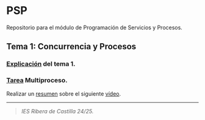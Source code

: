 # PSP
Repositorio para el módulo de Programación de Servicios y Procesos.

## Tema 1: Concurrencia y Procesos
### <a href="https://github.com/estelaV9/PSP/blob/master/Tema1_ConcurrenciaYProcesos/ResumenTema1.md">Explicación</a> del tema 1.
### <a href="https://github.com/estelaV9/PSP/blob/master/Tema1_ConcurrenciaYProcesos/Tarea_Multiproceso/EnunciadoTarea.md">Tarea</a> Multiproceso.
Realizar un <a href="https://github.com/estelaV9/PSP/blob/master/Tema1_ConcurrenciaYProcesos/Tarea_Multiproceso/EstelaDeVega_TareaMultiproceso.pdf">resumen</a> sobre el siguiente <a href="https://www.youtube.com/watch?v=lpL7oMQfwK0&t=1s">vídeo</a>.


---

>_IES Ribera de Castilla 24/25._
